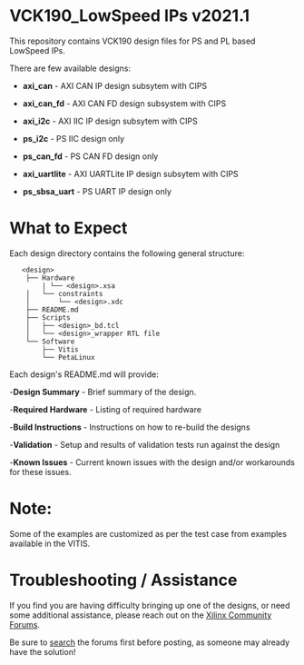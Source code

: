 # VCK190_LowSpeed IPs v2021.1

  This repository contains VCK190 design files for PS and PL based LowSpeed IPs.

  There are few available designs:
  
   - **axi_can**      - AXI CAN IP design subsytem with CIPS

   - **axi_can_fd**   - AXI CAN FD design subsystem with CIPS
   
   - **axi_i2c**      - AXI IIC IP design subsytem with CIPS

   - **ps_i2c**       - PS IIC design only

   - **ps_can_fd**    - PS CAN FD design only
   
   - **axi_uartlite** - AXI UARTLite IP design subsytem with CIPS
   
   - **ps_sbsa_uart** - PS UART IP design only
    

# What to Expect

 Each design directory contains the following general structure:

       <design>
        ├── Hardware
            | └── <design>.xsa
        │   └── constraints
        │       └── <design>.xdc
        ├── README.md
        ├── Scripts
        │   ├── <design>_bd.tcl
        │   └── <design>_wrapper RTL file
        └── Software
            ├── Vitis
            └── PetaLinux
        
        
Each design's README.md will provide:

   -**Design Summary** - Brief summary of the design.

   -**Required Hardware** - Listing of required hardware

   -**Build Instructions** - Instructions on how to re-build the designs

   -**Validation** - Setup and results of validation tests run against the design

   -**Known Issues** - Current known issues with the design and/or workarounds for these issues.
# Note:

Some of the examples are customized as per the test case from examples available in the VITIS.
   
# Troubleshooting / Assistance
   If you find you are having difficulty bringing up one of the designs, or need some additional assistance, please reach out on the [Xilinx Community Forums](https://forums.xilinx.com/).

   Be sure to [search](https://forums.xilinx.com/t5/forums/searchpage/tab/message?advanced=false&allow_punctuation=false&inactive=false) the forums first before posting, as someone may already have the solution!
